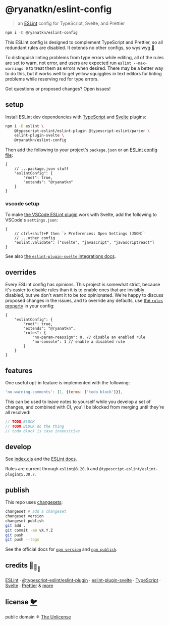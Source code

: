 # @ryanatkn/eslint-config

> an [ESLint](https://eslint.org/) config for TypeScript, Svelte, and Prettier

```bash
npm i -D @ryanatkn/eslint-config
```

This ESLint config is designed to complement TypeScript and Prettier,
so all redundant rules are disabled.
It extends no other configs, so wysiwyg [👀](./index.cjs)

To distinguish linting problems from type errors while editing,
all of the rules are set to warn, not error,
and users are expected run `eslint --max-warnings 0` to treat them as errors when desired.
There may be a better way to do this,
but it works well to get yellow squigglies in text editors for linting problems
while reserving red for type errors.

Got questions or proposed changes? Open issues!

## setup

Install ESLint dev dependencies with
[TypeScript](https://github.com/typescript-eslint/typescript-eslint/)
and [Svelte](https://github.com/sveltejs/eslint-plugin-svelte) plugins:

```bash
npm i -D eslint \
	@typescript-eslint/eslint-plugin @typescript-eslint/parser \
	eslint-plugin-svelte \
	@ryanatkn/eslint-config
```

Then add the following to your project's `package.json` or an
[ESLint config file](https://eslint.org/docs/user-guide/configuring/configuration-files):

```jsonc
{
	// ...package.json stuff
	"eslintConfig": {
		"root": true,
		"extends": "@ryanatkn"
	}
}
```

### vscode setup

To make [the VSCode ESLint plugin](https://github.com/microsoft/vscode-eslint) work with Svelte,
add the following to VSCode's `settings.json`:

```jsonc
{
	// ctrl+shift+P then `> Preferences: Open Settings (JSON)`
	// ...other config
	"eslint.validate": ["svelte", "javascript", "javascriptreact"]
}
```

See also
[the `eslint-plugin-svelte` integrations docs](https://sveltejs.github.io/eslint-plugin-svelte/user-guide/#editor-integrations).

## overrides

Every ESLint config has opinions.
This project is somewhat strict, because it's easier to disable rules
than it is to enable ones that are invisibly disabled,
but we don't want it to be _too_ opinionated.
We're happy to discuss proposed changes in the issues,
and to override any defaults, use
[the `rules` property](https://eslint.org/docs/user-guide/configuring/configuration-files)
in your config:

```jsonc
{
	"eslintConfig": {
		"root": true,
		"extends": "@ryanatkn",
		"rules": {
			"no-param-reassign": 0, // disable an enabled rule
			"no-console": 1 // enable a disabled rule
		}
	}
}
```

## features

One useful opt-in feature is implemented with the following:

```js
'no-warning-comments': [1, {terms: ['todo block']}],
```

This can be used to leave notes to yourself while you develop a set of changes,
and combined with CI, you'll be blocked from merging until they're all resolved:

```ts
// TODO BLOCK
// TODO BLOCK do the thing
// todo block is case insensitive
```

## develop

See [index.cjs](index.cjs) and the [ESLint docs](https://eslint.org/).

Rules are current through `eslint@8.20.0` and `@typescript-eslint/eslint-plugin@5.30.7`.

## publish

This repo uses [changesets](https://github.com/changesets/changesets):

```bash
changeset # add a changeset
changeset version
changeset publish
git add .
git commit -am vX.Y.Z
git push
git push --tags
```

See the official docs for [`npm version`](https://docs.npmjs.com/cli/v8/commands/npm-version)
and [`npm publish`](https://docs.npmjs.com/cli/v8/commands/npm-publish).

## credits 🐢<sub>🐢</sub><sub><sub>🐢</sub></sub>

[ESLint](https://github.com/eslint/eslint) ∙
[@typescript-eslint/eslint-plugin](https://github.com/typescript-eslint/typescript-eslint) ∙
[eslint-plugin-svelte](https://github.com/sveltejs/eslint-plugin-svelte) ∙
[TypeScript](https://github.com/microsoft/TypeScript) ∙
[Svelte](https://github.com/sveltejs/svelte) ∙
[Prettier](https://github.com/prettier/prettier)
& [more](package.json)

## license [🐦](https://wikipedia.org/wiki/Free_and_open-source_software)

public domain ⚘ [The Unlicense](license)
